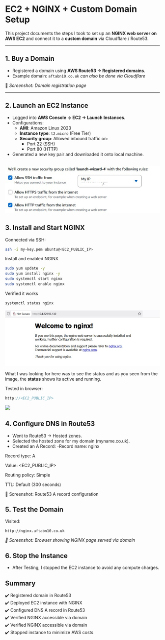 # EC2 + NGINX + Custom Domain Setup

This project documents the steps I took to set up an **NGINX web server on AWS EC2** and connect it to a **custom domain** via Cloudflare / Route53.  

---

## 1. Buy a Domain
- Registered a domain using **AWS Route53 → Registered domains**.
- Example domain: `aftabn10.co.uk`
*can also be done via Cloudflare*

📸 *Screenshot: Domain registration page*

---

## 2. Launch an EC2 Instance
- Logged into **AWS Console → EC2 → Launch Instances**.
- Configurations:
  - **AMI**: Amazon Linux 2023
  - **Instance type**: `t2.micro` (Free Tier)
  - **Security group**: Allowed inbound traffic on:
    - Port 22 (SSH)
    - Port 80 (HTTP)
- Generated a new key pair and downloaded it onto local machine.
 
![](Screenshots/SecurityGroupRules.jpg)
---

## 3. Install and Start NGINX
Connected via SSH:
```bash
ssh -i my-key.pem ubuntu@<EC2_PUBLIC_IP>
```

Install and enabled NGINX
```bash
sudo yum update -y
sudo yum install nginx -y
sudo systemctl start nginx
sudo systemctl enable nginx
```
Verified it works
```bash
systemctl status nginx
```
![](Screenshots/InititalNGINXPage.jpg)

What I was looking for here was to see the status and as you seen from the image, the **status** shows its active and running. 

Tested in browser:
```cpp
http://<EC2_PUBLIC_IP>
```
![](Screenshots/InitialNGINXPage.jpg)

## 4. Configure DNS in Route53

- Went to Route53 → Hosted zones.
- Selected the hosted zone for my domain (myname.co.uk).
- Created an A Record:
-Record name: nginx

Record type: A

Value: <EC2_PUBLIC_IP>

Routing policy: Simple

TTL: Default (300 seconds)

📸 Screenshot: Route53 A record configuration

## 5. Test the Domain

Visited:
```
http://nginx.aftabn10.co.uk
```
*📸 Screenshot: Browser showing NGINX page served via domain*

## 6. Stop the Instance 

- After Testing, I stopped the EC2 instance to avoid any compute charges.

## Summary

:heavy_check_mark: Registered domain in Route53<br>
:heavy_check_mark: Deployed EC2 instance with NGINX<br>
:heavy_check_mark: Configured DNS A record in Route53<br>
:heavy_check_mark: Verified NGINX accessible via domain<br>
:heavy_check_mark: Verified NGINX accessible via domain<br>
:heavy_check_mark: Stopped instance to minimize AWS costs